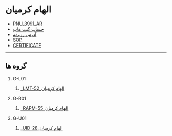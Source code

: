
# الهام کرمیان
- [PNU_3991_AR](https://github.com/ElhamKaramiyan/PNU_3991_AR)
- [حساب گیت هاب](https://github.com/ElhamKaramiyan)
- [آدرس رزومه](https://elhamkaramiyan.github.io/)
- [SOP](https://elhamkaramiyan.github.io/SOP/)
- [CERTIFICATE](https://www.sololearn.com/Certificate/1024-20281963/pdf/)

-------------------
## گروه ها

1. G-L01

   1. [_LMT-52_الهام کرمیان](https://github.com/AliRazavi-edu/PNU_3991/tree/master/_BSc/Theory-of-Languages-and-Machines/_1115157_01/52_%D8%A7%D9%84%D9%87%D8%A7%D9%85%20%D9%83%D8%B1%D9%85%D9%8A%D8%A7%D9%86)



2. G-R01
   
   1. [_RAPM-55_الهام کرمیان](https://github.com/AliRazavi-edu/PNU_3991/tree/master/_BSc/ResearchAndPresentationMethods/1322010_01/55_%D8%A7%D9%84%D9%87%D8%A7%D9%85%20%D9%83%D8%B1%D9%85%D9%8A%D8%A7%D9%86)

   
3. G-U01

   1. [_UID-28_الهام کرمیان](https://github.com/AliRazavi-edu/PNU_3991/tree/master/_BSc/UserInterfaceDesgin/28_%D8%A7%D9%84%D9%87%D8%A7%D9%85%20%D9%83%D8%B1%D9%85%D9%8A%D8%A7%D9%86)

